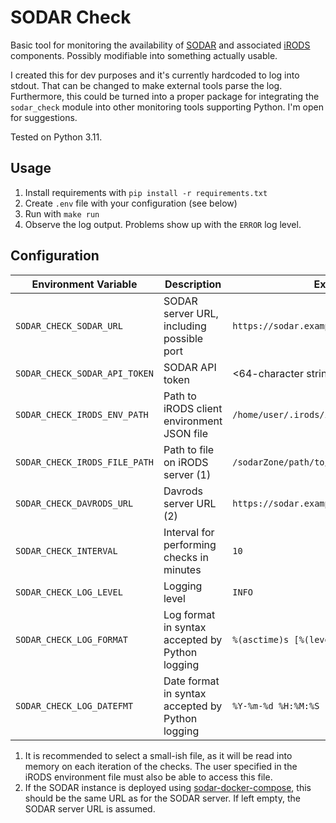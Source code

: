 # SODAR Check

Basic tool for monitoring the availability of
[SODAR](https://github.com/bihealth/sodar-server) and associated
[iRODS](https://irods.org) components. Possibly modifiable into something
actually usable.

I created this for dev purposes and it's currently hardcoded to log into stdout.
That can be changed to make external tools parse the log. Furthermore, this
could be turned into a proper package for integrating the `sodar_check` module
into other monitoring tools supporting Python. I'm open for suggestions.

Tested on Python 3.11.

## Usage

1. Install requirements with `pip install -r requirements.txt`
2. Create `.env` file with your configuration (see below)
3. Run with `make run`
4. Observe the log output. Problems show up with the `ERROR` log level.

## Configuration

| Environment Variable          | Description                                      | Example                                    |
|-------------------------------|--------------------------------------------------|--------------------------------------------|
| `SODAR_CHECK_SODAR_URL`       | SODAR server URL, including possible port        | `https://sodar.example.com`                |
| `SODAR_CHECK_SODAR_API_TOKEN` | SODAR API token                                  | <64-character string>                      |
| `SODAR_CHECK_IRODS_ENV_PATH`  | Path to iRODS client environment JSON file       | `/home/user/.irods/irods_environment.json` |
| `SODAR_CHECK_IRODS_FILE_PATH` | Path to file on iRODS server (1)                 | `/sodarZone/path/to/your/file.txt`         |
| `SODAR_CHECK_DAVRODS_URL`     | Davrods server URL (2)                           | `https://sodar.example.com`                |
| `SODAR_CHECK_INTERVAL`        | Interval for performing checks in minutes        | `10`                                       |
| `SODAR_CHECK_LOG_LEVEL`       | Logging level                                    | `INFO`                                     |
| `SODAR_CHECK_LOG_FORMAT`      | Log format in syntax accepted by Python logging  | `%(asctime)s [%(levelname)s] %(message)s`  |
| `SODAR_CHECK_LOG_DATEFMT`     | Date format in syntax accepted by Python logging | `%Y-%m-%d %H:%M:%S`                        |

1. It is recommended to select a small-ish file, as it will be read into memory
   on each iteration of the checks. The user specified in the iRODS environment
   file must also be able to access this file.
2. If the SODAR instance is deployed using
   [sodar-docker-compose](https://github.com/bihealth/sodar-docker-compose),
   this should be the same URL as for the SODAR server. If left empty, the SODAR
   server URL is assumed.
